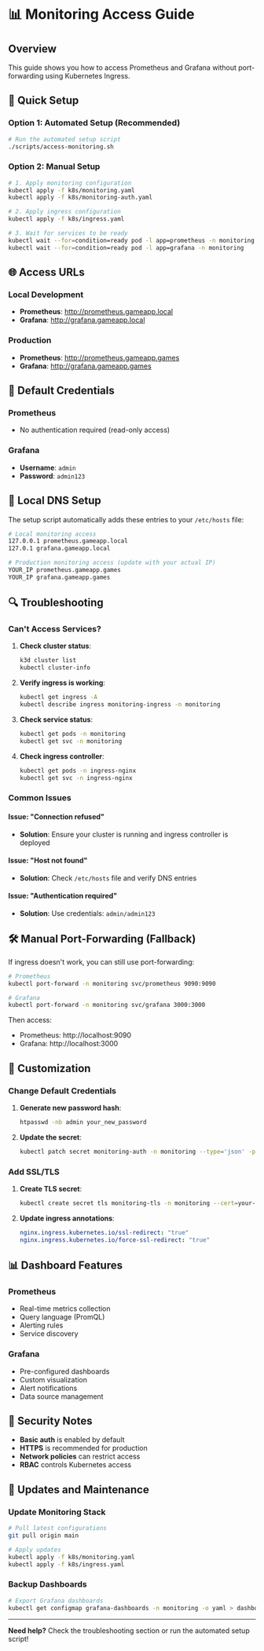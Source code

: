 # 📊 Monitoring Access Guide

## Overview
This guide shows you how to access Prometheus and Grafana without port-forwarding using Kubernetes Ingress.

## 🚀 Quick Setup

### Option 1: Automated Setup (Recommended)
```bash
# Run the automated setup script
./scripts/access-monitoring.sh
```

### Option 2: Manual Setup
```bash
# 1. Apply monitoring configuration
kubectl apply -f k8s/monitoring.yaml
kubectl apply -f k8s/monitoring-auth.yaml

# 2. Apply ingress configuration
kubectl apply -f k8s/ingress.yaml

# 3. Wait for services to be ready
kubectl wait --for=condition=ready pod -l app=prometheus -n monitoring
kubectl wait --for=condition=ready pod -l app=grafana -n monitoring
```

## 🌐 Access URLs

### Local Development
- **Prometheus**: http://prometheus.gameapp.local
- **Grafana**: http://grafana.gameapp.local

### Production
- **Prometheus**: http://prometheus.gameapp.games
- **Grafana**: http://grafana.gameapp.games

## 🔐 Default Credentials

### Prometheus
- No authentication required (read-only access)

### Grafana
- **Username**: `admin`
- **Password**: `admin123`

## 📱 Local DNS Setup

The setup script automatically adds these entries to your `/etc/hosts` file:

```bash
# Local monitoring access
127.0.0.1 prometheus.gameapp.local
127.0.1 grafana.gameapp.local

# Production monitoring access (update with your actual IP)
YOUR_IP prometheus.gameapp.games
YOUR_IP grafana.gameapp.games
```

## 🔍 Troubleshooting

### Can't Access Services?

1. **Check cluster status**:
   ```bash
   k3d cluster list
   kubectl cluster-info
   ```

2. **Verify ingress is working**:
   ```bash
   kubectl get ingress -A
   kubectl describe ingress monitoring-ingress -n monitoring
   ```

3. **Check service status**:
   ```bash
   kubectl get pods -n monitoring
   kubectl get svc -n monitoring
   ```

4. **Check ingress controller**:
   ```bash
   kubectl get pods -n ingress-nginx
   kubectl get svc -n ingress-nginx
   ```

### Common Issues

#### Issue: "Connection refused"
- **Solution**: Ensure your cluster is running and ingress controller is deployed

#### Issue: "Host not found"
- **Solution**: Check `/etc/hosts` file and verify DNS entries

#### Issue: "Authentication required"
- **Solution**: Use credentials: `admin/admin123`

## 🛠️ Manual Port-Forwarding (Fallback)

If ingress doesn't work, you can still use port-forwarding:

```bash
# Prometheus
kubectl port-forward -n monitoring svc/prometheus 9090:9090

# Grafana
kubectl port-forward -n monitoring svc/grafana 3000:3000
```

Then access:
- Prometheus: http://localhost:9090
- Grafana: http://localhost:3000

## 🔧 Customization

### Change Default Credentials

1. **Generate new password hash**:
   ```bash
   htpasswd -nb admin your_new_password
   ```

2. **Update the secret**:
   ```bash
   kubectl patch secret monitoring-auth -n monitoring --type='json' -p='[{"op": "replace", "path": "/data/auth", "value": "YOUR_BASE64_HASH"}]'
   ```

### Add SSL/TLS

1. **Create TLS secret**:
   ```bash
   kubectl create secret tls monitoring-tls -n monitoring --cert=your-cert.pem --key=your-key.pem
   ```

2. **Update ingress annotations**:
   ```yaml
   nginx.ingress.kubernetes.io/ssl-redirect: "true"
   nginx.ingress.kubernetes.io/force-ssl-redirect: "true"
   ```

## 📊 Dashboard Features

### Prometheus
- Real-time metrics collection
- Query language (PromQL)
- Alerting rules
- Service discovery

### Grafana
- Pre-configured dashboards
- Custom visualization
- Alert notifications
- Data source management

## 🚨 Security Notes

- **Basic auth** is enabled by default
- **HTTPS** is recommended for production
- **Network policies** can restrict access
- **RBAC** controls Kubernetes access

## 🔄 Updates and Maintenance

### Update Monitoring Stack
```bash
# Pull latest configurations
git pull origin main

# Apply updates
kubectl apply -f k8s/monitoring.yaml
kubectl apply -f k8s/ingress.yaml
```

### Backup Dashboards
```bash
# Export Grafana dashboards
kubectl get configmap grafana-dashboards -n monitoring -o yaml > dashboards-backup.yaml
```

---

**Need help?** Check the troubleshooting section or run the automated setup script!
